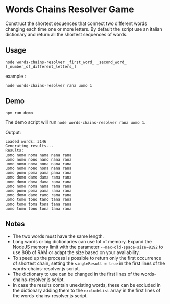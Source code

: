 # Words Chains Resolver Game
Construct the shortest sequences that connect two different words changing each time one or more letters.
By default the script use an italian dictionary and return all the shortest sequences of words.

## Usage
```
node words-chains-resolver _first_word_ _second_word_ [_number_of_different_letters_]
```

example :
```
node words-chains-resolver rana uomo 1
```

## Demo
```
npm run demo
```
The demo script will run ``node words-chains-resolver rana uomo 1``.

Output:
```
Loaded words: 3146
Generating results...
Results:
uomo nomo noma nama nana rana 
uomo nomo nono nano nana rana
uomo nomo noma nona nana rana
uomo nomo nono nona nana rana
uomo pomo poma pama pana rana
uomo domo damo dama rama rana
uomo domo doma dama rama rana
uomo nomo noma nama rama rana
uomo pomo poma pama rama rana
uomo domo damo ramo rama rana
uomo tomo tono tano tana rana
uomo tomo toma tona tana rana
uomo tomo tono tona tana rana
```

## Notes
- The two words must have the same length.
- Long words or big dictionaries can use lot of memory. Expand the NodeJS memory limit with the parameter ``--max-old-space-size=8192`` to use 8Gb of RAM or adapt the size based on your availability.
- To speed up the process is possible to return only the first occurrence of shortest chain, setting the ``singleResult = true`` in the first lines of the words-chains-resolver.js script.
- The dictionary to use can be changed in the first lines of the words-chains-resolver.js script.
- In case the results contain unexisting words, these can be excluded in the dictionary adding them to the ``excludeList`` array in the first lines of the words-chains-resolver.js script.
